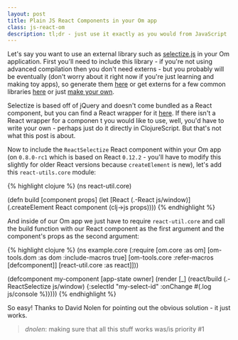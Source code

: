 ```yaml
---
layout: post
title: Plain JS React Components in your Om app
class: js-react-om
description: tl;dr - just use it exactly as you would from JavaScript
---
```


Let's say you want to use an external library such as
[selectize.js](http://brianreavis.github.io/selectize.js/) in your Om
application.  First you'll need to include this library - if you're not
using advanced compilation then you don't need externs - but you
probably will be eventually (don't worry about it right now if you're
just learning and making toy apps), so generate them
[here](http://www.dotnetwise.com/Code/Externs/) or get externs for a few
common libraries [here](http://closureplease.com/externs/) or just [make
your
own](http://blog.8thlight.com/taryn-sauer/2014/07/31/clojurescript-faux-pas.html).

Selectize is based off of jQuery and doesn't come bundled as a React
component, but you can find a React wrapper for it [here](https://github.com/ggarek/react-selectize).
If there isn't a React wrapper for a componen t you would like to use,
well, you'd have to write your own - perhaps just do it directly in ClojureScript.
But that's not what this post is about.

Now to include the `ReactSelectize` React component within your Om app
(on `0.8.0-rc1` which is based on React `0.12.2` - you'll have to modify
this slightly for older React versions because `createElement` is new),
let's add this `react-utils.core` module:

  {% highlight clojure %}
  (ns react-util.core)

  (defn build [component props]
    (let [React (.-React js/window)]
      (.createElement React component (clj->js props))))
  {% endhighlight %}

And inside of our Om app we just have to require `react-util.core` and
call the build function with our React component as the first argument
and the component's props as the second argument:

  {% highlight clojure %}
  (ns example.core
    (:require [om.core :as om]
              [om-tools.dom :as dom :include-macros true]
              [om-tools.core :refer-macros [defcomponent]]
              [react-util.core :as react]]))

  (defcomponent my-component
    [app-state owner]
    (render [_]
     (react/build (.-ReactSelectize js/window)
                  {:selectId "my-select-id" :onChange #(.log js/console %)})))
  {% endhighlight %}

So easy! Thanks to David Nolen for pointing out the obvious solution -
it just works.

> _dnolen_: making sure that all this stuff works was/is priority #1

